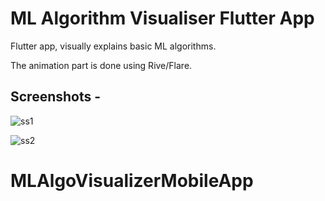 
# ML Algorithm Visualiser Flutter App
Flutter app, visually explains basic ML algorithms.

The animation part is done using Rive/Flare.

## Screenshots - 

![ss1](https://user-images.githubusercontent.com/59442907/96360543-c32a3d00-113b-11eb-94c9-909161c09c2f.png)

![ss2](https://user-images.githubusercontent.com/59442907/96360541-c0c7e300-113b-11eb-83b4-298cbbd776c3.png)

# MLAlgoVisualizerMobileApp

